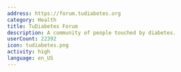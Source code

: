 ```yaml
---
address: https://forum.tudiabetes.org
category: Health
title: TuDiabetes Forum
description: A community of people touched by diabetes.
userCount: 22392
icon: tudiabetes.png
activity: high
language: en_US
---
```


